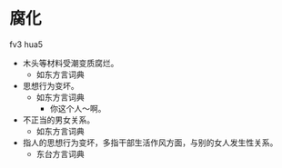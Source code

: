



# 腐化
fv3 hua5
+ 木头等材料受潮变质腐烂。
  * 如东方言词典
+ 思想行为变坏。
  * 如东方言词典
    - 你这个人～啊。
+ 不正当的男女关系。
  * 如东方言词典
+ 指人的思想行为变坏，多指干部生活作风方面，与别的女人发生性关系。
  * 东台方言词典

